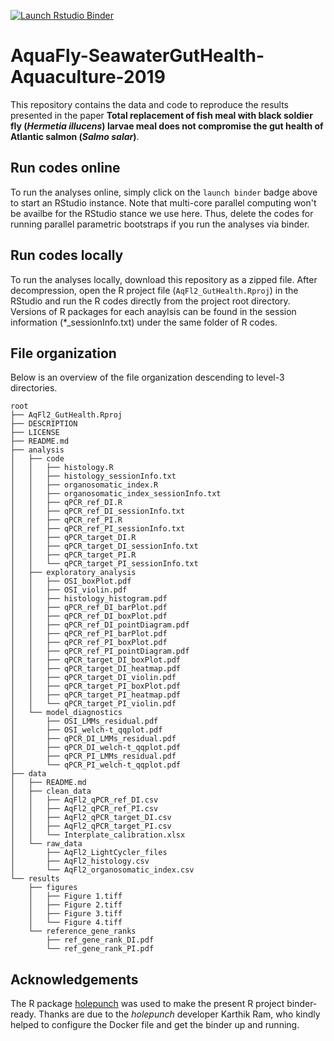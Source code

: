 <!-- badges: start -->
[![Launch Rstudio Binder](http://mybinder.org/badge_logo.svg)](https://mybinder.org/v2/gh/KrogdahlLab/AquaFly-SeawaterGutHealth-Aquaculture-2018/master?urlpath=rstudio)
<!-- badges: end -->

# AquaFly-SeawaterGutHealth-Aquaculture-2019
This repository contains the data and code to reproduce the results presented in the paper **Total replacement of fish meal with black soldier fly (*Hermetia illucens*) larvae meal does not compromise the gut health of Atlantic salmon (*Salmo salar*)**.

## Run codes online
To run the analyses online, simply click on the `launch binder` badge above to start an RStudio instance. Note that multi-core parallel computing won't be availbe for the RStudio stance we use here. Thus, delete the codes for running parallel parametric bootstraps if you run the analyses via binder.

## Run codes locally
To run the analyses locally, download this repository as a zipped file. After decompression, open the R project file (`AqFl2_GutHealth.Rproj`) in the RStudio and run the R codes directly from the project root directory. Versions of R packages for each anaylsis can be found in the session information (*_sessionInfo.txt) under the same folder of R codes.

## File organization
Below is an overview of the file organization descending to level-3 directories.
```
root
├── AqFl2_GutHealth.Rproj
├── DESCRIPTION
├── LICENSE
├── README.md
├── analysis
│   ├── code
│   │   ├── histology.R
│   │   ├── histology_sessionInfo.txt
│   │   ├── organosomatic_index.R
│   │   ├── organosomatic_index_sessionInfo.txt
│   │   ├── qPCR_ref_DI.R
│   │   ├── qPCR_ref_DI_sessionInfo.txt
│   │   ├── qPCR_ref_PI.R
│   │   ├── qPCR_ref_PI_sessionInfo.txt
│   │   ├── qPCR_target_DI.R
│   │   ├── qPCR_target_DI_sessionInfo.txt
│   │   ├── qPCR_target_PI.R
│   │   └── qPCR_target_PI_sessionInfo.txt
│   ├── exploratory_analysis
│   │   ├── OSI_boxPlot.pdf
│   │   ├── OSI_violin.pdf
│   │   ├── histology_histogram.pdf
│   │   ├── qPCR_ref_DI_barPlot.pdf
│   │   ├── qPCR_ref_DI_boxPlot.pdf
│   │   ├── qPCR_ref_DI_pointDiagram.pdf
│   │   ├── qPCR_ref_PI_barPlot.pdf
│   │   ├── qPCR_ref_PI_boxPlot.pdf
│   │   ├── qPCR_ref_PI_pointDiagram.pdf
│   │   ├── qPCR_target_DI_boxPlot.pdf
│   │   ├── qPCR_target_DI_heatmap.pdf
│   │   ├── qPCR_target_DI_violin.pdf
│   │   ├── qPCR_target_PI_boxPlot.pdf
│   │   ├── qPCR_target_PI_heatmap.pdf
│   │   └── qPCR_target_PI_violin.pdf
│   └── model_diagnostics
│       ├── OSI_LMMs_residual.pdf
│       ├── OSI_welch-t_qqplot.pdf
│       ├── qPCR_DI_LMMs_residual.pdf
│       ├── qPCR_DI_welch-t_qqplot.pdf
│       ├── qPCR_PI_LMMs_residual.pdf
│       └── qPCR_PI_welch-t_qqplot.pdf
├── data
│   ├── README.md
│   ├── clean_data
│   │   ├── AqFl2_qPCR_ref_DI.csv
│   │   ├── AqFl2_qPCR_ref_PI.csv
│   │   ├── AqFl2_qPCR_target_DI.csv
│   │   ├── AqFl2_qPCR_target_PI.csv
│   │   └── Interplate_calibration.xlsx
│   └── raw_data
│       ├── AqFl2_LightCycler_files
│       ├── AqFl2_histology.csv
│       └── AqFl2_organosomatic_index.csv
└── results
    ├── figures
    │   ├── Figure 1.tiff
    │   ├── Figure 2.tiff
    │   ├── Figure 3.tiff
    │   └── Figure 4.tiff
    └── reference_gene_ranks
        ├── ref_gene_rank_DI.pdf
        └── ref_gene_rank_PI.pdf
```
## Acknowledgements
The R package [holepunch](https://karthik.github.io/holepunch/) was used to make the present R project binder-ready. Thanks are due to the *holepunch* developer Karthik Ram, who kindly helped to configure the Docker file and get the binder up and running.
